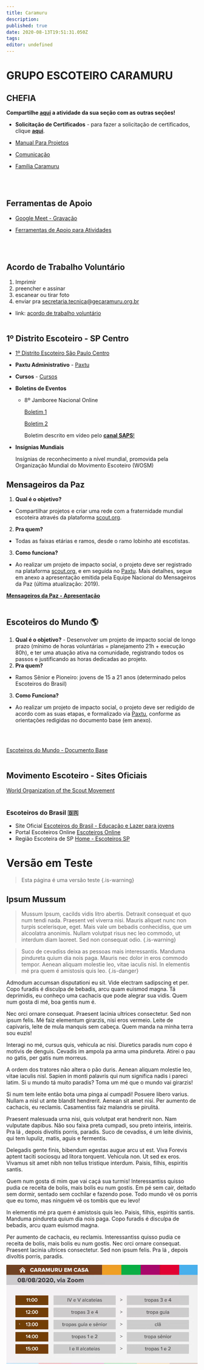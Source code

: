 ```yaml
---
title: Caramuru
description: 
published: true
date: 2020-08-13T19:51:31.050Z
tags: 
editor: undefined
---
```


# GRUPO ESCOTEIRO CARAMURU
<p>
</p>

## CHEFIA
**Compartilhe [aqui](https://forms.gle/ZABi96dt1y2xwxWt9) a atividade da sua seção com as outras seções!**

- **Solicitação de Certificados** - para fazer a solicitação de certificados, clique [**aqui**](https://docs.google.com/forms/d/e/1FAIpQLSeIK_tX9q5SpkanM5EjNA4XgE9g4eUSgQsO0aNghhcTBJotfw/viewform).

-  [Manual Para Projetos](https://www.notion.so/Manual-Para-Projetos-0ed1b89dc6034e119cf1d535738bcde5)

- [Comunicação](https://www.notion.so/Comunica-o-453137fb55684f56bd6de966f41efa88)

- [Família Caramuru](https://www.notion.so/Fam-lia-Caramuru-7a7d0cc619124efaa4caf4c51ccc4431)
<br>
<br>

## Ferramentas de Apoio

- [Google Meet - Gravação](https://docs.google.com/presentation/d/1ug7n8IUzdT12Vm7fyMqJ1UijD6rw69TQhKyv_c8TFOA/edit?usp=sharing)

- [Ferramentas de Apoio para Atividades](https://docs.google.com/spreadsheets/d/1zNUiBRjeX6XXx1_oxROstk5mq5GxtSw6lX9HcQwnHeM/edit?usp=sharing)
<br>
<br>

## Acordo de Trabalho Voluntário
1. Imprimir
2. preencher e assinar
3. escanear ou tirar foto
4. enviar pra secretaria.tecnica@gecaramuru.org.br
- link: [acordo de trabalho voluntário](https://s3-us-west-2.amazonaws.com/secure.notion-static.com/87cd8a05-59f0-4d4e-89e2-b7ded500e770/acordo-de-trabalho-voluntario.docx)
<br><br>

## 1º Distrito Escoteiro - SP Centro
- [1º Distrito Escoteiro São Paulo Centro](https://www.notion.so/1-Distrito-Escoteiro-S-o-Paulo-Centro-93b53828d7e44de4bf2f57eed3c50aad)

- **Paxtu Administrativo** - [Paxtu](http://paxtu.escoteiros.org.br/paxtu/)

- **Cursos** - [Cursos](http://cursos.escoteirossp.org.br/Curso)

- **Boletins de Eventos**
    - 8º Jamboree Nacional Online

        [Boletim 1](https://www.escoteiros.org.br/wp-content/uploads/2020/07/boletim1_8jamboree_online_01v.pdf)

        [Boletim 2](https://www.escoteiros.org.br/wp-content/uploads/2020/08/boletim2_8jamboree_online_01a.pdf)

        Boletim descrito em vídeo pelo [**canal SAPS**!](https://www.youtube.com/watch?reload=9&v=i0q9gfDKNMQ)

- **Insígnias Mundiais**

    Insígnias de reconhecimento a nível mundial, promovida pela Organização Mundial do Movimento Escoteiro (WOSM)
    
## Mensageiros da Paz 
1. **Qual é o objetivo?**
- Compartilhar projetos e criar uma rede com a fraternidade mundial escoteira através da plataforma [scout.org](https://www.scout.org/).
2. **Pra quem?**
- Todas as faixas etárias e ramos, desde o ramo lobinho até escotistas.
3. **Como funciona?**
- Ao realizar um projeto de impacto social, o projeto deve ser registrado na plataforma [scout.org](https://www.scout.org/), e em seguida no [Paxtu](https://paxtu.escoteiros.org.br/paxtu/). Mais detalhes, segue em anexo a apresentação emitida pela Equipe Nacional do Mensageiros da Paz (última atualização: 2019).

[**Mensageiros da Paz - Apresentação**](https://drive.google.com/file/d/1pakP4_TLsGu6dHYa01U3RYf8M6nB_PWB/view?usp=sharing)
<br>
<br>


## Escoteiros do Mundo 🌎
1. **Qual é o objetivo?**
            - Desenvolver um projeto de impacto social de longo prazo (mínimo de horas voluntárias = planejamento 21h + execução 80h), e ter uma atuação ativa na comunidade, registrando todos os passos e justificando as horas dedicadas ao projeto.
2. **Pra quem?**
- Ramos Sênior e Pioneiro: jovens de 15 a 21 anos (determinado pelos Escoteiros do Brasil)
3. **Como Funciona?**
- Ao realizar um projeto de impacto social, o projeto deve ser redigido de acordo com as suas etapas, e formalizado via [Paxtu](https://paxtu.escoteiros.org.br/paxtu/), conforme as orientações redigidas no documento base (em anexo).
<br>
<br>


[Escoteiros do Mundo - Documento Base](https://drive.google.com/file/d/1hRYUZTdA9v-5Gl6DVt_XTsUc5QlUYXEF/view?usp=sharing)
<br>
<br>

## Movimento Escoteiro - Sites Oficiais
[World Organization of the Scout Movement](https://www.scout.org/)
<br>
<br>

### Escoteiros do Brasil 🇧🇷
- Site Oficial
[Escoteiros do Brasil - Educação e Lazer para jovens](https://www.escoteiros.org.br/)
- Portal Escoteiros Online
[Escoteiros Online](https://www.escoteirosonline.org.br/)
- Região Escoteira de SP
[Home - Escoteiros SP](https://www.escoteirossp.org.br/)
            
# Versão em Teste

> Esta página é uma versão teste
{.is-warning}





## Ipsum Mussum
> Mussum Ipsum, cacilds vidis litro abertis. Detraxit consequat et quo num tendi nada. Praesent vel viverra nisi. Mauris aliquet nunc non turpis scelerisque, eget. Mais vale um bebadis conhecidiss, que um alcoolatra anonimis. Nullam volutpat risus nec leo commodo, ut interdum diam laoreet. Sed non consequat odio.
{.is-warning}


> Suco de cevadiss deixa as pessoas mais interessantis. Manduma pindureta quium dia nois paga. Mauris nec dolor in eros commodo tempor. Aenean aliquam molestie leo, vitae iaculis nisl. In elementis mé pra quem é amistosis quis leo.
{.is-danger}


Admodum accumsan disputationi eu sit. Vide electram sadipscing et per. Copo furadis é disculpa de bebadis, arcu quam euismod magna. Tá deprimidis, eu conheço uma cachacis que pode alegrar sua vidis. Quem num gosta di mé, boa gentis num é.

Nec orci ornare consequat. Praesent lacinia ultrices consectetur. Sed non ipsum felis. Mé faiz elementum girarzis, nisi eros vermeio. Leite de capivaris, leite de mula manquis sem cabeça. Quem manda na minha terra sou euzis!

Interagi no mé, cursus quis, vehicula ac nisi. Diuretics paradis num copo é motivis de denguis. Cevadis im ampola pa arma uma pindureta. Atirei o pau no gatis, per gatis num morreus.

A ordem dos tratores não altera o pão duris. Aenean aliquam molestie leo, vitae iaculis nisl. Sapien in monti palavris qui num significa nadis i pareci latim. Si u mundo tá muito paradis? Toma um mé que o mundo vai girarzis!

Si num tem leite então bota uma pinga aí cumpadi! Posuere libero varius. Nullam a nisl ut ante blandit hendrerit. Aenean sit amet nisi. Per aumento de cachacis, eu reclamis. Casamentiss faiz malandris se pirulitá.

Praesent malesuada urna nisi, quis volutpat erat hendrerit non. Nam vulputate dapibus. Não sou faixa preta cumpadi, sou preto inteiris, inteiris. Pra lá , depois divoltis porris, paradis. Suco de cevadiss, é um leite divinis, qui tem lupuliz, matis, aguis e fermentis.

Delegadis gente finis, bibendum egestas augue arcu ut est. Viva Forevis aptent taciti sociosqu ad litora torquent. Vehicula non. Ut sed ex eros. Vivamus sit amet nibh non tellus tristique interdum. Paisis, filhis, espiritis santis.

Quem num gosta di mim que vai caçá sua turmis! Interessantiss quisso pudia ce receita de bolis, mais bolis eu num gostis. Em pé sem cair, deitado sem dormir, sentado sem cochilar e fazendo pose. Todo mundo vê os porris que eu tomo, mas ninguém vê os tombis que eu levo!

In elementis mé pra quem é amistosis quis leo. Paisis, filhis, espiritis santis. Manduma pindureta quium dia nois paga. Copo furadis é disculpa de bebadis, arcu quam euismod magna.

Per aumento de cachacis, eu reclamis. Interessantiss quisso pudia ce receita de bolis, mais bolis eu num gostis. Nec orci ornare consequat. Praesent lacinia ultrices consectetur. Sed non ipsum felis. Pra lá , depois divoltis porris, paradis.

![passagem.png](/passagem.png)
